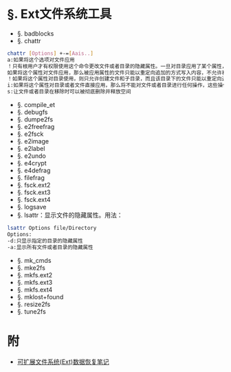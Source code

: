 # §. Ext文件系统工具

+ §. badblocks
+ §. chattr

```Bash
chattr [Options] +-=[Aais..]
a:如果将这个选项对文件应用
！只有根用户才有权限使用这个命令更改文件或者目录的隐藏属性。一旦对目录应用了某个属性，将对所有用户生效(包括根用户)。
如果将这个属性对文件应用，那么被应用属性的文件只能以重定向追加的方式写入内容，不允许被删除，更新，移动。
！如果将这个属性对目录使用，则只允许创建文件和子目录，而且该目录下的文件只能以重定向追加的方式写入内容。但不允许对目录和文件有删除,移动，和更新的行为。
i:如果将这个属性对目录或者文件直接应用，那么将不能对文件或者目录进行任何操作，这些操作包括移动(包括重命名)，删除，更新(创建子目录，文件)
s:让文件或者目录在移除时可以被彻底删除并释放空间
```

+ §. compile_et
+ §. debugfs
+ §. dumpe2fs
+ §. e2freefrag
+ §. e2fsck
+ §. e2image
+ §. e2label
+ §. e2undo
+ §. e4crypt
+ §. e4defrag
+ §. filefrag
+ §. fsck.ext2
+ §. fsck.ext3
+ §. fsck.ext4
+ §. logsave
+ §. lsattr：显示文件的隐藏属性。用法：

```Bash
lsattr Options file/Directory
Options:
-d:只显示指定的目录的隐藏属性
-a:显示所有文件或者目录的隐藏属性
```

+ §. mk_cmds
+ §. mke2fs
+ §. mkfs.ext2
+ §. mkfs.ext3
+ §. mkfs.ext4
+ §. mklost+found
+ §. resize2fs
+ §. tune2fs

# 附

+ [可扩展文件系统(Ext)数据恢复笔记](recovery_data.md)
